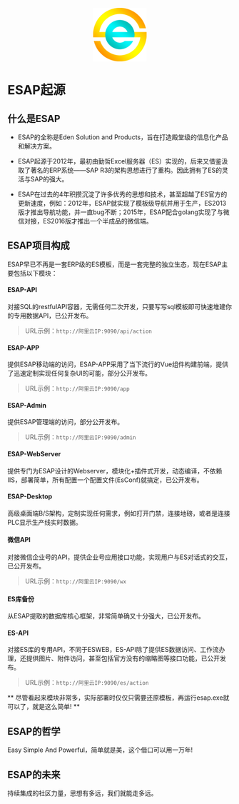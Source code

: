 <p align="center">
  <img src="./img/logo.png" width="120">
</p>

# ESAP起源

## 什么是ESAP
* ESAP的全称是Eden Solution and Products，旨在打造殿堂级的信息化产品和解决方案。

* ESAP起源于2012年，最初由勤哲Excel服务器（ES）实现的，后来又借鉴汲取了著名的ERP系统——SAP R3的架构思想进行了重构。因此拥有了ES的灵活与SAP的强大。

* ESAP在过去的4年积攒沉淀了许多优秀的思想和技术，甚至超越了ES官方的更新速度，例如：2012年，ESAP就实现了模板级导航并用于生产，ES2013版才推出导航功能，并一直bug不断；2015年，ESAP配合golang实现了与微信对接，ES2016版才推出一个半成品的微信端。

## ESAP项目构成
ESAP早已不再是一套ERP级的ES模板，而是一套完整的独立生态，现在ESAP主要包括以下模块：

#### ESAP-API
对接SQL的restfulAPI容器，无需任何二次开发，只要写写sql模板即可快速堆建你的专用数据API，已公开发布。
> URL示例：`http://阿里云IP:9090/api/action`

#### ESAP-APP
提供ESAP移动端的访问，ESAP-APP采用了当下流行的Vue组件构建前端，提供了迅速定制实现任何复杂UI的可能，部分公开发布。
> URL示例：`http://阿里云IP:9090/app`

#### ESAP-Admin
提供ESAP管理端的访问，部分公开发布。
> URL示例：`http://阿里云IP:9090/admin`

#### ESAP-WebServer
提供专门为ESAP设计的Webserver，模块化+插件式开发，动态编译，不依赖IIS，部署简单，所有配置一个配置文件(EsConf)就搞定，已公开发布。

#### ESAP-Desktop
高级桌面端B/S架构，定制实现任何需求，例如打开门禁，连接地磅，或者是连接PLC显示生产线实时数据。

#### 微信API
对接微信企业号的API，提供企业号应用接口功能，实现用户与ES对话式的交互，已公开发布。
> URL示例：`http://阿里云IP:9090/wx`

#### ES库备份
从ESAP提取的数据库核心框架，非常简单确又十分强大，已公开发布。

#### ES-API
对接ES库的专用API，不同于ESWEB，ES-API除了提供ES数据访问、工作流办理，还提供图片、附件访问，甚至包括官方没有的缩略图等接口功能，已公开发布。
> URL示例：`http://阿里云IP:9090/es/action`

** 尽管看起来模块非常多，实际部署时仅仅只需要还原模板，再运行esap.exe就可以了，就是这么简单! **

## ESAP的哲学
Easy Simple And Powerful，简单就是美，这个借口可以用一万年!

## ESAP的未来
持续集成的社区力量，思想有多远，我们就能走多远。
